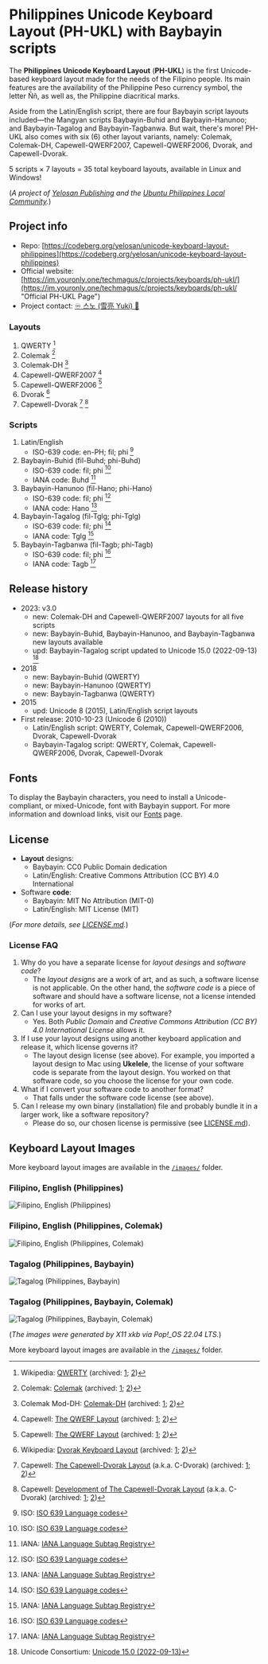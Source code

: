 ﻿# Philippines Unicode Keyboard Layout (PH-UKL) with Baybayin scripts

The **Philippines Unicode Keyboard Layout** (**PH-UKL**) is the first Unicode-based keyboard layout made for the needs of the Filipino people. Its main features are the availability of the Philippine Peso currency symbol, the letter Ññ, as well as, the Philippine diacritical marks.

Aside from the Latin/English script, there are four Baybayin script layouts included—the Mangyan scripts Baybayin-Buhid and Baybayin-Hanunoo; and Baybayin-Tagalog and Baybayin-Tagbanwa. But wait, there's more! PH-UKL also comes with six (6) other layout variants, namely: Colemak, Colemak-DH, Capewell-QWERF2007, Capewell-QWERF2006, Dvorak, and Capewell-Dvorak.

5 scripts × 7 layouts = 35 total keyboard layouts, available in Linux and Windows!

(*A project of [Yelosan Publishing](https://yelosan.youronly.one) and the [Ubuntu Philippines Local Community](https://loco.ubuntu.com/teams/loco-philippine-team/).*)

## Project info

- Repo: [https://codeberg.org/yelosan/unicode-keyboard-layout-philippines](https://codeberg.org/yelosan/unicode-keyboard-layout-philippines)
- Official website: [https://im.youronly.one/techmagus/c/projects/keyboards/ph-ukl/](https://im.youronly.one/techmagus/c/projects/keyboards/ph-ukl/ "Official PH-UKL Page")
- Project contact: [♾️ 스노 (雪亮 Yuki) 🐬](https://im.youronly.one/p/contact-us/)

### Layouts

1. QWERTY [^layout-qwerty]
1. Colemak [^layout-colemak]
1. Colemak-DH [^layout-colemak-dh]
1. Capewell-QWERF2007 [^layout-capewell-qwerf]
1. Capewell-QWERF2006 [^layout-capewell-qwerf]
1. Dvorak [^layout-dvorak]
1. Capewell-Dvorak [^layout-capewell-dvorak-01] [^layout-capewell-dvorak-02]

[^layout-qwerty]: Wikipedia: [QWERTY](https://en.wikipedia.org/wiki/QWERTY) (archived: [1](https://web.archive.org/web/20230210212522/https://en.wikipedia.org/wiki/QWERTY); [2](https://archive.ph/f5z4Y))
[^layout-colemak]: Colemak: [Colemak](https://colemak.com) (archived: [1](https://web.archive.org/web/20230210212756/https://colemak.com/); [2](https://archive.ph/4r3GC))
[^layout-colemak-dh]: Colemak Mod-DH: [Colemak-DH](https://colemakmods.github.io/mod-dh/) (archived: [1](https://web.archive.org/web/20230210212805/https://colemakmods.github.io/mod-dh/); [2](https://archive.ph/QJdgS))
[^layout-capewell-qwerf]: Capewell: [The QWERF Layout](http://www.michaelcapewell.com/projects/keyboard/#The_QWERF_Layout) (archived: [1](https://web.archive.org/web/20230210213333/http://www.michaelcapewell.com/projects/keyboard/); [2](https://archive.ph/WEGNA))
[^layout-dvorak]: Wikipedia: [Dvorak Keyboard Layout](https://en.wikipedia.org/wiki/Dvorak_keyboard_layout) (archived: [1](https://web.archive.org/web/20230210213414/https://en.wikipedia.org/wiki/Dvorak_keyboard_layout); [2](https://archive.ph/NxHiB))
[^layout-capewell-dvorak-01]: Capewell: [The Capewell-Dvorak Layout](http://www.michaelcapewell.com/projects/keyboard/#The_Capewell-Dvorak_Layout) (a.k.a. C-Dvorak) (archived: [1](https://web.archive.org/web/20230210213333/http://www.michaelcapewell.com/projects/keyboard/); [2](https://archive.ph/WEGNA))
[^layout-capewell-dvorak-02]: Capewell: [Development of The Capewell-Dvorak Layout](http://www.michaelcapewell.com/projects/keyboard/layout_capewell-dvorak.htm) (a.k.a. C-Dvorak) (archived: [1](https://web.archive.org/web/20230210214534/http://www.michaelcapewell.com/projects/keyboard/layout_capewell-dvorak.htm); [2](https://archive.ph/zEBB8))

### Scripts

1. Latin/English
    - ISO-639 code: en-PH; fil; phi [^iso-639]
1. Baybayin-Buhid (fil-Buhd; phi-Buhd)
    - ISO-639 code: fil; phi [^iso-639]
    - IANA code: Buhd [^iana-language-subtag-registry]
1. Baybayin-Hanunoo (fil-Hano; phi-Hano)
    - ISO-639 code: fil; phi [^iso-639]
    - IANA code: Hano [^iana-language-subtag-registry]
1. Baybayin-Tagalog (fil-Tglg; phi-Tglg)
    - ISO-639 code: fil; phi [^iso-639]
    - IANA code: Tglg [^iana-language-subtag-registry]
1. Baybayin-Tagbanwa (fil-Tagb; phi-Tagb)
    - ISO-639 code: fil; phi [^iso-639]
    - IANA code: Tagb [^iana-language-subtag-registry]

[^iso-639]: ISO: [ISO 639 Language codes](https://www.iso.org/iso-639-language-codes.html)
[^iana-language-subtag-registry]: IANA: [IANA Language Subtag Registry](https://www.iana.org/assignments/language-subtag-registry/language-subtag-registry)

## Release history

- 2023: v3.0
  - new: Colemak-DH and Capewell-QWERF2007 layouts for all five scripts
  - new: Baybayin-Buhid, Baybayin-Hanunoo, and Baybayin-Tagbanwa new layouts available
  - upd: Baybayin-Tagalog script updated to Unicode 15.0 (2022-09-13) [^unicode-15]
- 2018
  - new: Baybayin-Buhid (QWERTY)
  - new: Baybayin-Hanunoo (QWERTY)
  - new: Baybayin-Tagbanwa (QWERTY)
- 2015
  - upd: Unicode 8 (2015), Latin/English script layouts
- First release: 2010-10-23 (Unicode 6 (2010))
  - Latin/English script: QWERTY, Colemak, Capewell-QWERF2006, Dvorak, Capewell-Dvorak
  - Baybayin-Tagalog script: QWERTY, Colemak, Capewell-QWERF2006, Dvorak, Capewell-Dvorak

[^unicode-15]: Unicode Consortium: [Unicode 15.0 (2022-09-13)](https://www.unicode.org/versions/Unicode15.0.0/)

## Fonts

To display the Baybayin characters, you need to install a Unicode-compliant, or mixed-Unicode, font with Baybayin support. For more information and download links, visit our [Fonts](https://codeberg.org/yelosan/unicode-keyboard-layout-philippines/wiki/Fonts) page.

## License

- **Layout** designs:
  - Baybayin: CC0 Public Domain dedication
  - Latin/English: Creative Commons Attribution (CC BY) 4.0 International
- Software **code**:
  - Baybayin: MIT No Attribution (MIT-0)
  - Latin/English: MIT License (MIT)

(*For more details, see [LICENSE.md](https://codeberg.org/yelosan/unicode-keyboard-layout-philippines/src/branch/main/LICENSE.md).*)

### License FAQ

1. Why do you have a separate license for *layout desings* and *software code*?
    - The *layout designs* are a work of art, and as such, a software license is not applicable. On the other hand, the *software code* is a piece of software and should have a software license, not a license intended for works of art.
1. Can I use your layout designs in my software?
    - Yes. Both *Public Domain* and *Creative Commons Attribution (CC BY) 4.0 International License* allows it.
1. If I use your layout designs using another keyboard application and release it, which license governs it?
    - The layout design license (see above). For example, you imported a layout design to Mac using **Ukelele**, the license of your software code is separate from the layout design. You worked on that software code, so you choose the license for your own code.
1. What if I convert your software code to another format?
    - That falls under the software code license (see above).
1. Can I release my own binary (installation) file and probably bundle it in a larger work, like a software repository?
    - Please do so, our chosen license is permissive (see [LICENSE.md](https://codeberg.org/yelosan/unicode-keyboard-layout-philippines/src/branch/main/LICENSE.md)).

## Keyboard Layout Images

More keyboard layout images are available in the [`/images/`](https://codeberg.org/yelosan/unicode-keyboard-layout-philippines/src/branch/main/images) folder.

### Filipino, English (Philippines)

![Filipino, English (Philippines)](https://codeberg.org/yelosan/unicode-keyboard-layout-philippines/raw/branch/main/images/filipino-english-qwerty.png "Filipino, English (Philippines)")

### Filipino, English (Philippines, Colemak)

![Filipino, English (Philippines, Colemak)](https://codeberg.org/yelosan/unicode-keyboard-layout-philippines/raw/branch/main/images/filipino-english-colemak.png "Filipino, English (Philippines, Colemak)")

### Tagalog (Philippines, Baybayin)

![Tagalog (Philippines, Baybayin)](https://codeberg.org/yelosan/unicode-keyboard-layout-philippines/raw/branch/main/images/tagalog-baybayin-qwerty.png "Tagalog (Philippines, Baybayin)")

### Tagalog (Philippines, Baybayin, Colemak)

![Tagalog (Philippines, Baybayin, Colemak)](https://codeberg.org/yelosan/unicode-keyboard-layout-philippines/raw/branch/main/images/tagalog-baybayin-colemak.png "Tagalog (Philippines, Baybayin, Colemak)")

(*The images were generated by X11 xkb via Pop!_OS 22.04 LTS.*)

More keyboard layout images are available in the [`/images/`](https://codeberg.org/yelosan/unicode-keyboard-layout-philippines/src/branch/main/images) folder.
